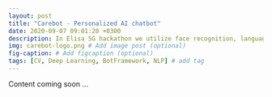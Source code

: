 ```yaml
---
layout: post
title: "Carebot - Personalized AI chatbot"
date: 2020-09-07 09:01:20 +0300
description: In Elisa 5G hackathon we utilize face recognition, language understanding and knowledge graph technology to create a chatbot that can truly know you.
img: carebot-logo.png # Add image post (optional)
fig-caption: # Add figcaption (optional)
tags: [CV, Deep Learning, BotFramework, NLP] # add tag
---
```

Content coming soon ...